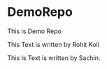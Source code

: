 # DemoRepo
This is Demo Repo

This Text is written by Rohit Koli

This Is Text  is written by Sachin.
